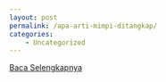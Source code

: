 ```yaml
---
layout: post
permalink: /apa-arti-mimpi-ditangkap/
categories:
    - Uncategorized
---
```


[Baca Selengkapnya](/02)